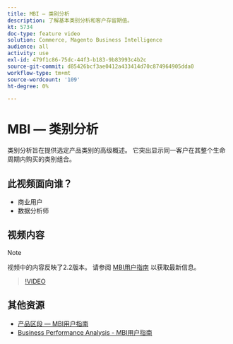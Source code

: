 ```yaml
---
title: MBI — 类别分析
description: 了解基本类别分析和客户存留期值。
kt: 5734
doc-type: feature video
solution: Commerce, Magento Business Intelligence
audience: all
activity: use
exl-id: 479f1c86-75dc-44f3-b183-9b83993c4b2c
source-git-commit: d85426bcf3ae0412a433414d70c874964905dda0
workflow-type: tm+mt
source-wordcount: '109'
ht-degree: 0%

---
```


# MBI — 类别分析

类别分析旨在提供选定产品类别的高级概述。 它突出显示同一客户在其整个生命周期内购买的类别组合。

## 此视频面向谁？

- 商业用户
- 数据分析师

## 视频内容

>[!NOTE]
>
>视频中的内容反映了2.2版本。 请参阅 [MBI用户指南](https://experienceleague.adobe.com/docs/commerce-business-intelligence/mbi/guide-overview.html) 以获取最新信息。

>[!VIDEO](https://video.tv.adobe.com/v/37904?quality=12&learn=on)

## 其他资源

- [产品区段 — MBI用户指南](https://experienceleague.adobe.com/docs/commerce-business-intelligence/mbi/best-practices/data/segment-filter.html#product-segments)
- [Business Performance Analysis - MBI用户指南](https://experienceleague.adobe.com/docs/commerce-business-intelligence/mbi/analyze/customers/rfm-analysis.html)

